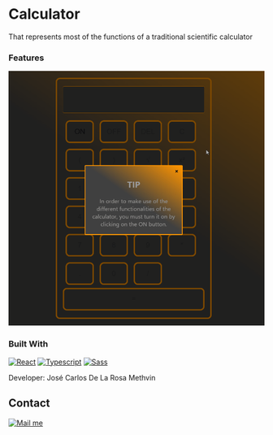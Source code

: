 # Calculator

That represents most of the functions of a traditional scientific calculator

### Features

![app](/Api.gif)
### Built With
[![React](https://img.shields.io/badge/React-22272E?style=for-the-badge&logo=react&logoColor=#7DDFFF
)](https://es.react.dev/)
[![Typescript](https://img.shields.io/badge/Typescript-22272E?style=for-the-badge&logo=typescript&logoColor=#2D79C7)](https://www.typescriptlang.org/)
[![Sass](https://img.shields.io/badge/Sass-22272E?style=for-the-badge&logo=sass&logoColor=#C76395
)](https://sass-lang.com/)


Developer: José Carlos De La Rosa Methvin

[gmail_logo]: https://user-images.githubusercontent.com/6497827/62424751-c1b85480-b6f0-11e9-97de-096c0a980829.png
[gmail]: mailto:josekadeveloper@gmail.com?subject=Leyendo%20#Ecofriendly&body=Hi

## Contact
[![Mail me][gmail_logo]][gmail]
